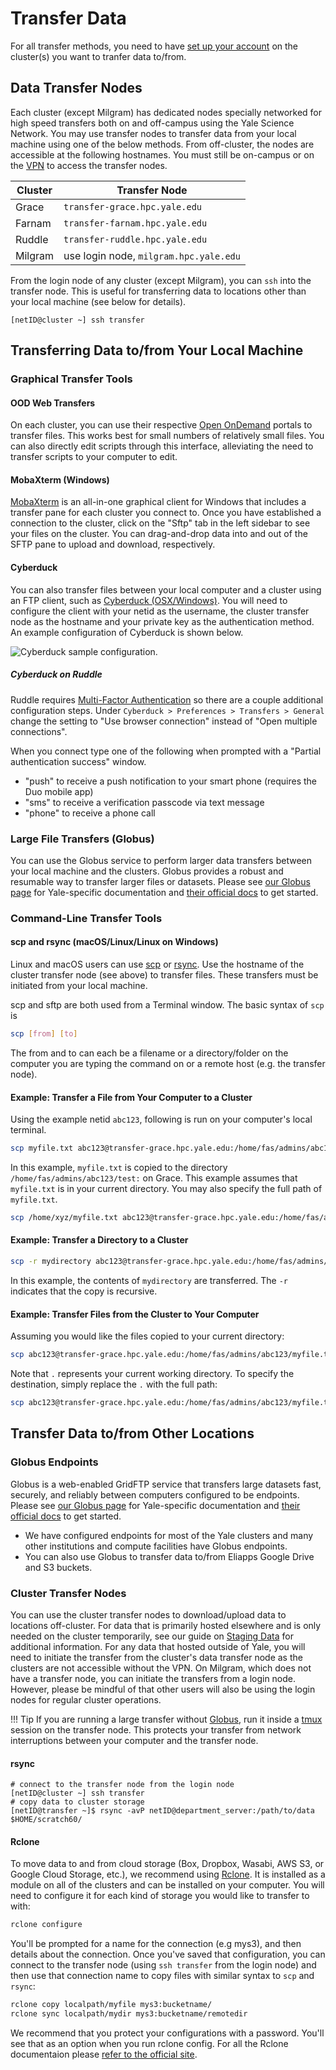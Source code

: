 # Transfer Data

For all transfer methods, you need to have [set up your account](/clusters-at-yale/access) on the cluster(s) you want to tranfer data to/from.

## Data Transfer Nodes

Each cluster (except Milgram) has dedicated nodes specially networked for high speed transfers both on and off-campus using the Yale Science Network. You may use transfer nodes to transfer data from your local machine using one of the below methods. From off-cluster, the nodes are accessible at the following hostnames. You must still be on-campus or on the [VPN](/clusters-at-yale/access/vpn/) to access the transfer nodes.

| Cluster   | Transfer Node                          |
|-----------|----------------------------------------|
| Grace     | `transfer-grace.hpc.yale.edu`          |
| Farnam    | `transfer-farnam.hpc.yale.edu`         |
| Ruddle    | `transfer-ruddle.hpc.yale.edu`         |
| Milgram   | use login node, `milgram.hpc.yale.edu` |

From the login node of any cluster (except Milgram), you can `ssh` into the transfer node. This is useful for transferring data to locations other than your local machine (see below for details).

```
[netID@cluster ~] ssh transfer
```


## Transferring Data to/from Your Local Machine

### Graphical Transfer Tools

#### OOD Web Transfers

On each cluster, you can use their respective [Open OnDemand](/clusters-at-yale/access/ood/#File-Browser) portals to transfer files. This works best for small numbers of relatively small files. You can also directly edit scripts through this interface, alleviating the need to transfer scripts to your computer to edit.

#### MobaXterm (Windows)

[MobaXterm](/clusters-at-yale/access/#windows) is an all-in-one graphical client for Windows that includes a transfer pane for each cluster you connect to. Once you have established a connection to the cluster, click on the "Sftp" tab in the left sidebar to see your files on the cluster. You can drag-and-drop data into and out of the SFTP pane to upload and download, respectively.

#### Cyberduck

You can also transfer files between your local computer and a cluster using an FTP client, such as [Cyberduck (OSX/Windows)](https://cyberduck.io/). You will need to configure the client with your netid as the username, the cluster transfer node as the hostname and your private key as the authentication method. An example configuration of Cyberduck is shown below.

![Cyberduck sample configuration.](/img/cyberduck.png)

##### Cyberduck on Ruddle

Ruddle requires [Multi-Factor Authentication](/clusters-at-yale/access/mfa) so there are a couple additional configuration steps. Under `Cyberduck > Preferences > Transfers > General` change the setting to "Use browser connection" instead of "Open multiple connections".

When you connect type one of the following when prompted with a "Partial authentication success" window.

* "push" to receive a push notification to your smart phone (requires the Duo mobile app)
* "sms" to receive a verification passcode via text message
* "phone" to receive a phone call

### Large File Transfers (Globus)

You can use the Globus service to perform larger data transfers between your local machine and the clusters. Globus provides a robust and resumable way to transfer larger files or datasets. Please see [our Globus page](/clusters-at-yale/data/globus) for Yale-specific documentation and [their official docs](https://docs.globus.org/how-to) to get started.

### Command-Line Transfer Tools

#### scp and rsync (macOS/Linux/Linux on Windows)

Linux and macOS users can use [scp](https://linux.die.net/man/1/scp) or [rsync](http://linux.die.net/man/1/rsync). Use the hostname of the cluster transfer node (see above) to transfer files. These transfers must be initiated from your local machine.

scp and sftp are both used from a Terminal window. The basic syntax of `scp` is

``` bash
scp [from] [to]
```

The from and to can each be a filename or a directory/folder on the computer you are typing the command on or a remote host (e.g. the transfer node).

#### Example: Transfer a File from Your Computer to a Cluster

Using the example netid `abc123`, following is run on your computer's local terminal.

``` bash
scp myfile.txt abc123@transfer-grace.hpc.yale.edu:/home/fas/admins/abc123/test
```

In this example, `myfile.txt` is copied to the directory `/home/fas/admins/abc123/test:` on Grace. This example assumes that `myfile.txt` is in your current directory. You may also specify the full path of `myfile.txt`.

``` bash
scp /home/xyz/myfile.txt abc123@transfer-grace.hpc.yale.edu:/home/fas/admins/abc123/test
```

#### Example: Transfer a Directory to a Cluster

``` bash
scp -r mydirectory abc123@transfer-grace.hpc.yale.edu:/home/fas/admins/abc123/test
```

In this example, the contents of `mydirectory` are transferred. The `-r` indicates that the copy is recursive.

#### Example: Transfer Files from the Cluster to Your Computer

Assuming you would like the files copied to your current directory:

``` bash
scp abc123@transfer-grace.hpc.yale.edu:/home/fas/admins/abc123/myfile.txt .
```

Note that `.` represents your current working directory.
To specify the destination, simply replace the `.` with the full path:

``` bash
scp abc123@transfer-grace.hpc.yale.edu:/home/fas/admins/abc123/myfile.txt /path/myfolder
```

## Transfer Data to/from Other Locations 

### Globus Endpoints

Globus is a web-enabled GridFTP service that transfers large datasets fast, securely, and reliably between computers configured to be endpoints. Please see [our Globus page](/clusters-at-yale/data/globus) for Yale-specific documentation and [their official docs](https://docs.globus.org/how-to) to get started.

*  We have configured endpoints for most of the Yale clusters and many other institutions and compute facilities have Globus endpoints. 
* You can also use Globus to transfer data to/from Eliapps Google Drive and S3 buckets.

### Cluster Transfer Nodes

You can use the cluster transfer nodes to download/upload data to locations off-cluster. For data that is primarily hosted elsewhere and is only needed on the cluster temporarily, see our guide on [Staging Data](/clusters-at-yale/data/staging) for additional information. For any data that hosted outside of Yale, you will need to initiate the transfer from the cluster's data transfer node as the clusters are not accessible without the VPN. On Milgram, which does not have a transfer node, you can initiate the transfers from a login node. However, please be mindful of that other users will also be using the login nodes for regular cluster operations.

!!! Tip
    If you are running a large transfer without [Globus](/clusters-at-yale/data/globus), run it inside a [tmux](/clusters-at-yale/guides/tmux/) session on the transfer node. This protects your transfer from network interruptions between your computer and the transfer node.

#### rsync

```
# connect to the transfer node from the login node
[netID@cluster ~] ssh transfer
# copy data to cluster storage
[netID@transfer ~]$ rsync -avP netID@department_server:/path/to/data $HOME/scratch60/
```

#### Rclone

To move data to and from cloud storage (Box, Dropbox, Wasabi, AWS S3, or Google Cloud Storage, etc.), we recommend using [Rclone](https://rclone.org/). It is installed as a module on all of the clusters and can be installed on your computer. You will need to configure it for each kind of storage you would like to transfer to with:

```bash
rclone configure
```

You'll be prompted for a name for the connection (e.g mys3), and then details about the connection.  Once you've saved that configuration, you can connect to the transfer node (using `ssh transfer` from the login node) and then use that connection name to copy files with similar syntax to `scp` and `rsync`:

```bash
rclone copy localpath/myfile mys3:bucketname/
rclone sync localpath/mydir mys3:bucketname/remotedir
```

We recommend that you protect your configurations with a password. You'll see that as an option when you run rclone config. For all the Rclone documentaion please [refer to the official site](https://rclone.org/docs/).
